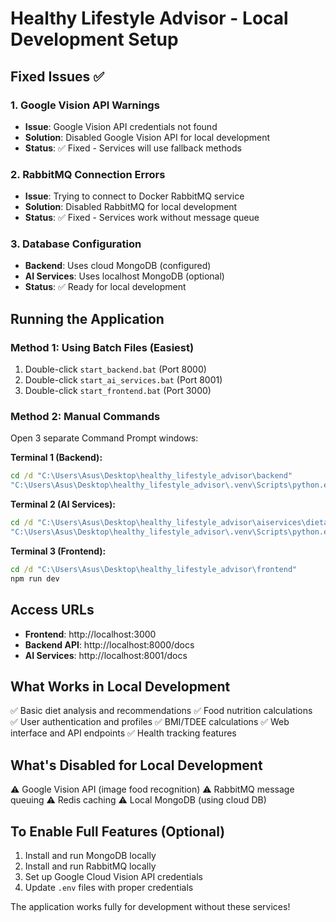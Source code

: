 # Healthy Lifestyle Advisor - Local Development Setup

## Fixed Issues ✅

### 1. Google Vision API Warnings
- **Issue**: Google Vision API credentials not found
- **Solution**: Disabled Google Vision API for local development
- **Status**: ✅ Fixed - Services will use fallback methods

### 2. RabbitMQ Connection Errors  
- **Issue**: Trying to connect to Docker RabbitMQ service
- **Solution**: Disabled RabbitMQ for local development
- **Status**: ✅ Fixed - Services work without message queue

### 3. Database Configuration
- **Backend**: Uses cloud MongoDB (configured)
- **AI Services**: Uses localhost MongoDB (optional)
- **Status**: ✅ Ready for local development

## Running the Application

### Method 1: Using Batch Files (Easiest)
1. Double-click `start_backend.bat` (Port 8000)
2. Double-click `start_ai_services.bat` (Port 8001)  
3. Double-click `start_frontend.bat` (Port 3000)

### Method 2: Manual Commands
Open 3 separate Command Prompt windows:

**Terminal 1 (Backend):**
```cmd
cd /d "C:\Users\Asus\Desktop\healthy_lifestyle_advisor\backend"
"C:\Users\Asus\Desktop\healthy_lifestyle_advisor\.venv\Scripts\python.exe" main.py
```

**Terminal 2 (AI Services):**
```cmd
cd /d "C:\Users\Asus\Desktop\healthy_lifestyle_advisor\aiservices\dietaiservices"
"C:\Users\Asus\Desktop\healthy_lifestyle_advisor\.venv\Scripts\python.exe" main.py
```

**Terminal 3 (Frontend):**
```cmd
cd /d "C:\Users\Asus\Desktop\healthy_lifestyle_advisor\frontend"
npm run dev
```

## Access URLs
- **Frontend**: http://localhost:3000
- **Backend API**: http://localhost:8000/docs
- **AI Services**: http://localhost:8001/docs

## What Works in Local Development
✅ Basic diet analysis and recommendations
✅ Food nutrition calculations  
✅ User authentication and profiles
✅ BMI/TDEE calculations
✅ Web interface and API endpoints
✅ Health tracking features

## What's Disabled for Local Development
⚠️ Google Vision API (image food recognition)
⚠️ RabbitMQ message queuing
⚠️ Redis caching
⚠️ Local MongoDB (using cloud DB)

## To Enable Full Features (Optional)
1. Install and run MongoDB locally
2. Install and run RabbitMQ locally  
3. Set up Google Cloud Vision API credentials
4. Update `.env` files with proper credentials

The application works fully for development without these services!